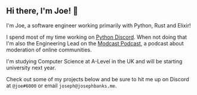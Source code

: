 ## Hi there, I'm Joe! 👋

I'm Joe, a software engineer working primarily with Python, Rust and Elixir!

I spend most of my time working on [Python Discord](https://pythondiscord.com/). When not doing that I'm also the Engineering Lead on the [Modcast Podcast](https://modpod.live/modpod-web-joe), a podcast about moderation of online communities.

I'm studying Computer Science at A-Level in the UK and will be starting university next year.

Check out some of my projects below and be sure to hit me up on Discord at `@joe#6000` or email `joseph@josephbanks.me`.

